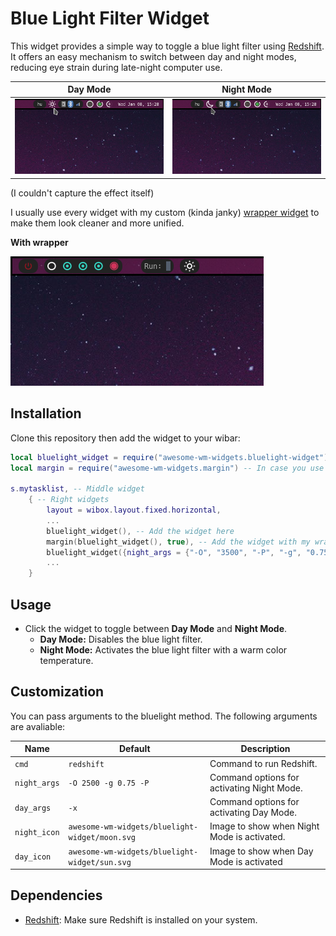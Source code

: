 
# Blue Light Filter Widget

This widget provides a simple way to toggle a blue light filter using [Redshift](https://github.com/jonls/redshift). It offers an easy mechanism to switch between day and night modes, reducing eye strain during late-night computer use.

| Day Mode | Night Mode |
|----------|------------|
|![Day Mode](day.png) | ![Night Mode](night.png) |

(I couldn't capture the effect itself)

I usually use every widget with my custom (kinda janky) [wrapper widget](https://github.com/VMatt013/MySetup/blob/Debian/.config/awesome/widgets/margin.lua) to make them look cleaner and more unified.


**With wrapper**

![With wrapper](with_wrapper.png)


## Installation

Clone this repository then add the widget to your wibar:

```lua
local bluelight_widget = require("awesome-wm-widgets.bluelight-widget")
local margin = require("awesome-wm-widgets.margin") -- In case you use my wrapper

s.mytasklist, -- Middle widget
    { -- Right widgets
        layout = wibox.layout.fixed.horizontal,
        ...
        bluelight_widget(), -- Add the widget here
        margin(bluelight_widget(), true), -- Add the widget with my wrapper
        bluelight_widget({night_args = {"-O", "3500", "-P", "-g", "0.75"}}), -- Pass arguments in string or table of strings
        ...
    }
```

## Usage

- Click the widget to toggle between **Day Mode** and **Night Mode**.
  - **Day Mode:** Disables the blue light filter.
  - **Night Mode:** Activates the blue light filter with a warm color temperature.

## Customization

You can pass arguments to the bluelight method. The following arguments are avaliable:

| Name       | Default                                | Description                                                |
|------------|----------------------------------------|------------------------------------------------------------|
| `cmd`      | ```redshift```                            | Command to run Redshift.                                   |
| `night_args`| ```-O 2500 -g 0.75 -P```            | Command options for activating Night Mode.                 |
| `day_args`  | ```-x```                                  | Command options for activating Day Mode.                   |
| `night_icon` | ```awesome-wm-widgets/bluelight-widget/moon.svg```  | Image to show when Night Mode is activated. |
| `day_icon` | ```awesome-wm-widgets/bluelight-widget/sun.svg```  | Image to show when Day Mode is activated |

## Dependencies

- [Redshift](https://github.com/jonls/redshift): Make sure Redshift is installed on your system.
